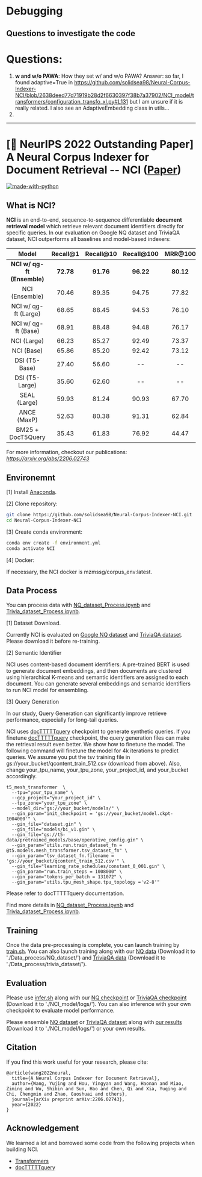 # Debugging


## Questions to investigate the code

# Questions:

1. **w and w/o PAWA**: How they set w/ and w/o PAWA? Answer: so far, I found        adaptive=True in https://github.com/solidsea98/Neural-Corpus-Indexer-NCI/blob/2638deed77d71919b28d2f6630397f38b7a37902/NCI_model/transformers/configuration_transfo_xl.py#L131 but I am unsure if it is really related. I also see an AdaptiveEmbedding class in utils... 
2. 

---
# [👑 NeurIPS 2022 Outstanding Paper] A Neural Corpus Indexer for Document Retrieval -- NCI ([Paper](https://arxiv.org/abs/2206.02743)) 

[![made-with-python](https://img.shields.io/badge/Made%20with-Python3-1f425f.svg?color=purple)](https://www.python.org/)

## What is NCI?

**NCI** is an end-to-end, sequence-to-sequence differentiable **document retrieval model** which retrieve relevant document identifiers directly for specific queries. In our evaluation on Google NQ dataset and TriviaQA dataset, NCI outperforms all baselines and model-based indexers:

|       Model        | Recall@1  | Recall@10 | Recall@100 |  MRR@100  |
| :----------------: | :-------: | :-------: | :--------: | :-------: |
| **NCI w/ qg-ft (Ensemble)** | **72.78** | **91.76** | **96.22**  | **80.12** |
| NCI (Ensemble) | 70.46 | 89.35 | 94.75 | 77.82 |
|  NCI w/ qg-ft (Large)   | 68.65 | 88.45 | 94.53  | 76.10 |
|   NCI w/ qg-ft (Base)   | 68.91 | 88.48 | 94.48  | 76.17 |
|  NCI (Large)   | 66.23 | 85.27 | 92.49  | 73.37 |
|   NCI (Base)   | 65.86 | 85.20 | 92.42  | 73.12 |
|   DSI (T5-Base)    |   27.40   |   56.60   |     --     |    --     |
|   DSI (T5-Large)   |   35.60   |   62.60   |     --     |    --     |
|    SEAL (Large)    |   59.93   |   81.24   |   90.93    |   67.70   |
|    ANCE (MaxP)     |   52.63   |   80.38   |   91.31    |   62.84   |
| BM25 + DocT5Query  |   35.43   |   61.83   |   76.92    |   44.47   |

For more information, checkout our publications: 
*https://arxiv.org/abs/2206.02743*

<!-- Cite as below if you find this repository is helpful to your project:

```
Wang Y, Hou Y, Wang H, et al. A Neural Corpus Indexer for Document Retrieval[J]. arXiv preprint arXiv:2206.02743, 2022.
``` -->

## Environemnt
[1] Install [Anaconda](https://www.anaconda.com/download).

[2] Clone repository:

```bash
git clone https://github.com/solidsea98/Neural-Corpus-Indexer-NCI.git
cd Neural-Corpus-Indexer-NCI
```

[3] Create conda environment:

```bash
conda env create -f environment.yml
conda activate NCI
```

[4] Docker:

If necessary, the NCI docker is mzmssg/corpus_env:latest.

## Data Process

You can process data with [NQ_dataset_Process.ipynb](./Data_process/NQ_dataset/NQ_dataset_Process.ipynb) and [Trivia_dataset_Process.ipynb](./Data_process/Trivia_dataset/Trivia_dataset_Process.ipynb).

[1] Dataset Download.

Currently NCI is evaluated on [Google NQ dataset](https://ai.google.com/research/NaturalQuestions) and [TriviaQA dataset](https://nlp.cs.washington.edu/triviaqa/data/triviaqa-rc.tar.gz). Please download it before re-training.

[2] Semantic Identifier

NCI uses content-based document identifiers: A pre-trained BERT is used to generate document embeddings, and then documents are clustered using hierarchical K-means and semantic identifiers are assigned to each document. You can generate several embeddings and semantic identifiers to run NCI model for ensembling.

[3] Query Generation

In our study, Query Generation can significantly improve retrieve performance, especially for long-tail queries.

NCI uses [docTTTTTquery](https://github.com/castorini/docTTTTTquery) checkpoint to generate synthetic queries. If you finetune [docTTTTTquery](https://github.com/castorini/docTTTTTquery) checkpoint, the query generation files can make the retrieval result even better. We show how to finetune the model. The following command will finetune the model for 4k iterations to predict queries. We assume you put the tsv training file in gs://your_bucket/qcontent_train_512.csv (download from above). Also, change your_tpu_name, your_tpu_zone, your_project_id, and your_bucket accordingly.

```
t5_mesh_transformer  \
  --tpu="your_tpu_name" \
  --gcp_project="your_project_id" \
  --tpu_zone="your_tpu_zone" \
  --model_dir="gs://your_bucket/models/" \
  --gin_param="init_checkpoint = 'gs://your_bucket/model.ckpt-1004000'" \
  --gin_file="dataset.gin" \
  --gin_file="models/bi_v1.gin" \
  --gin_file="gs://t5-data/pretrained_models/base/operative_config.gin" \
  --gin_param="utils.run.train_dataset_fn = @t5.models.mesh_transformer.tsv_dataset_fn" \
  --gin_param="tsv_dataset_fn.filename = 'gs://your_bucket/qcontent_train_512.csv'" \
  --gin_file="learning_rate_schedules/constant_0_001.gin" \
  --gin_param="run.train_steps = 1008000" \
  --gin_param="tokens_per_batch = 131072" \
  --gin_param="utils.tpu_mesh_shape.tpu_topology ='v2-8'"
 ```

Please refer to docTTTTTquery documentation. 

Find more details in [NQ_dataset_Process.ipynb](./Data_process/NQ_dataset/NQ_dataset_Process.ipynb) and [Trivia_dataset_Process.ipynb](./Data_process/Trivia_dataset/Trivia_dataset_Process.ipynb).




## Training

Once the data pre-processing is complete, you can launch training by [train.sh](./NCI_model/train.sh). You can also launch training along with our [NQ data](https://drive.google.com/drive/folders/1epfUw4yQjAtqnZTQDLAUOwTJg-YMCGdD?usp=sharing) (Download it to './Data_process/NQ_dataset/') and [TriviaQA data](https://drive.google.com/drive/folders/1_abDsHRUQabwDmBM7sk_NyMuia5X_VMK?usp=sharing) (Download it to './Data_process/trivia_dataset/').


## Evaluation

Please use [infer.sh](./NCI_model/infer.sh) along with our [NQ checkpoint](https://drive.google.com/file/d/1SITW9d7XLai6wSvu_f_8AYz38c7FQOBB/view?usp=sharing) or [TriviaQA checkpoint](https://drive.google.com/file/d/1XCA-XMDIZAZnlqecZrXzurKoZe7CzQhO/view?usp=sharing) (Download it to './NCI_model/logs/'). You can also inference with your own checkpoint to evaluate model performance.

Please ensemble [NQ dataset](./NCI_model/ensemble_NQ.ipynb) or [TriviaQA dataset](./NCI_model/ensemble_trivia.ipynb) along with [our results](https://drive.google.com/drive/folders/14TN0lEKHMh5eB5CBTWUp8SSwggiRXex3?usp=sharing) (Download it to './NCI_model/logs/') or your own results.

## Citation

If you find this work useful for your research, please cite:

```
@article{wang2022neural,
  title={A Neural Corpus Indexer for Document Retrieval},
  author={Wang, Yujing and Hou, Yingyan and Wang, Haonan and Miao, Ziming and Wu, Shibin and Sun, Hao and Chen, Qi and Xia, Yuqing and Chi, Chengmin and Zhao, Guoshuai and others},
  journal={arXiv preprint arXiv:2206.02743},
  year={2022}
}
```

## Acknowledgement

We learned a lot and borrowed some code from the following projects when building NCI.

- [Transformers](https://github.com/huggingface/transformers)
- [docTTTTTquery](https://github.com/castorini/docTTTTTquery) 

